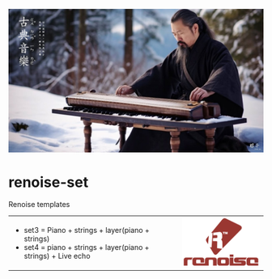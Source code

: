 ![](/dao-mus.jpg)


# renoise-set
Renoise templates

<table border="0" width="100%" style="width: 100% !important;">
 <tr>
    <td width="66%">
      <ul>
<li>set3 = Piano + strings + layer(piano + strings)</li>
<li>set4 = piano + strings + layer(piano + strings) + Live echo</li>
      </ul>
    </td>
    <td width="33%">
<img src="/Renoise-logo.svg.png"/>
    </td>
 </tr>
</table>


